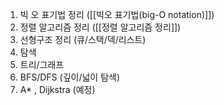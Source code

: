 1. 빅 오 표기법 정리 ([[빅오 표기법(big-O notation)]])
2. 정렬 알고리즘 정리 ([[정렬 알고리즘 정리]])
3. 선형구조 정리 (큐/스택/덱/리스트)
4. 탐색
5. 트리/그래프
6. BFS/DFS (깊이/넓이 탐색)
7. A\* , Dijkstra (예정)



